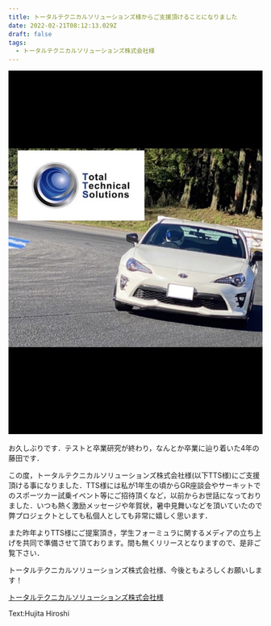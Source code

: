 ```yaml
---
title: トータルテクニカルソリューションズ様からご支援頂けることになりました
date: 2022-02-21T08:12:13.029Z
draft: false
tags:
  - トータルテクニカルソリューションズ株式会社様
---
```

![](1645431017853.jpg)

お久しぶりです．テストと卒業研究が終わり，なんとか卒業に辿り着いた4年の藤田です．

この度，トータルテクニカルソリューションズ株式会社様(以下TTS様)にご支援頂ける事になりました．TTS様には私が1年生の頃からGR座談会やサーキットでのスポーツカー試乗イベント等にご招待頂くなど，以前からお世話になっておりました．いつも熱く激励メッセージや年賀状，暑中見舞いなどを頂いていたので弊プロジェクトとしても私個人としても非常に嬉しく思います．

また昨年よりTTS様にご提案頂き，学生フォーミュラに関するメディアの立ち上げを共同で準備させて頂ております。間も無くリリースとなりますので、是非ご覧下さい．

トータルテクニカルソリューションズ株式会社様、今後ともよろしくお願いします！

[トータルテクニカルソリューションズ株式会社様](https://www.t-t-s.jp/ceo)

Text:Hujita Hiroshi